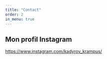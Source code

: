 ```yaml
---
title: "Contact"
order: 2
in_menu: true
---
```

## Mon profil Instagram
 
<https://www.instagram.com/kadyrov_krampus/> 